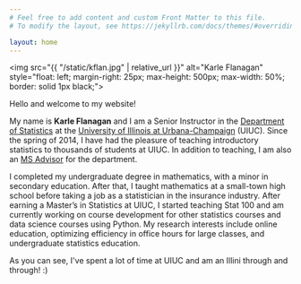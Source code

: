 ```yaml
---
# Feel free to add content and custom Front Matter to this file.
# To modify the layout, see https://jekyllrb.com/docs/themes/#overriding-theme-defaults

layout: home
---
```


<img src="{{ "/static/kflan.jpg" | relative_url }}" alt="Karle Flanagan" style="float: left; margin-right: 25px; max-height: 500px; max-width: 50%; border: solid 1px black;">

Hello and welcome to my website!  

My name is **Karle Flanagan** and I am a Senior Instructor in the [Department of Statistics](https://stat.illinois.edu/) at the [University of Illinois at Urbana-Champaign](https://illinois.edu/) (UIUC).  Since the spring of 2014, I have had the pleasure of teaching introductory statistics to thousands of students at UIUC.  In addition to teaching, I am also an [MS Advisor](https://stat.illinois.edu/academics/graduate-programs/degree-programs/ms-statistics) for the department.

I completed my undergraduate degree in mathematics, with a minor in secondary education. After that, I taught mathematics at a small-town high school before taking a job as a statistician in the insurance industry. After earning a Master’s in Statistics at UIUC, I started teaching Stat 100 and am currently working on course development for other statistics courses and data science courses using Python. My research interests include online education, optimizing efficiency in office hours for large classes, and undergraduate statistics education.

As you can see, I've spent a lot of time at UIUC and am an Illini through and through! :)
